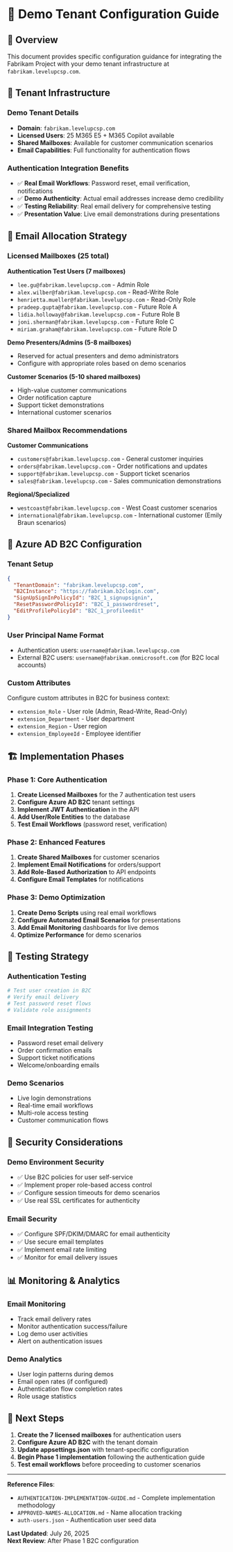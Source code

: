 # 🔐 Demo Tenant Configuration Guide

## 🎯 Overview
This document provides specific configuration guidance for integrating the Fabrikam Project with your demo tenant infrastructure at `fabrikam.levelupcsp.com`.

## 🏢 Tenant Infrastructure

### Demo Tenant Details
- **Domain**: `fabrikam.levelupcsp.com`
- **Licensed Users**: 25 M365 E5 + M365 Copilot available
- **Shared Mailboxes**: Available for customer communication scenarios
- **Email Capabilities**: Full functionality for authentication flows

### Authentication Integration Benefits
- ✅ **Real Email Workflows**: Password reset, email verification, notifications
- ✅ **Demo Authenticity**: Actual email addresses increase demo credibility
- ✅ **Testing Reliability**: Real email delivery for comprehensive testing
- ✅ **Presentation Value**: Live email demonstrations during presentations

## 📧 Email Allocation Strategy

### Licensed Mailboxes (25 total)

**Authentication Test Users (7 mailboxes)**
- `lee.gu@fabrikam.levelupcsp.com` - Admin Role
- `alex.wilber@fabrikam.levelupcsp.com` - Read-Write Role  
- `henrietta.mueller@fabrikam.levelupcsp.com` - Read-Only Role
- `pradeep.gupta@fabrikam.levelupcsp.com` - Future Role A
- `lidia.holloway@fabrikam.levelupcsp.com` - Future Role B
- `joni.sherman@fabrikam.levelupcsp.com` - Future Role C
- `miriam.graham@fabrikam.levelupcsp.com` - Future Role D

**Demo Presenters/Admins (5-8 mailboxes)**
- Reserved for actual presenters and demo administrators
- Configure with appropriate roles based on demo scenarios

**Customer Scenarios (5-10 shared mailboxes)**
- High-value customer communications
- Order notification capture
- Support ticket demonstrations
- International customer scenarios

### Shared Mailbox Recommendations

**Customer Communications**
- `customers@fabrikam.levelupcsp.com` - General customer inquiries
- `orders@fabrikam.levelupcsp.com` - Order notifications and updates
- `support@fabrikam.levelupcsp.com` - Support ticket scenarios
- `sales@fabrikam.levelupcsp.com` - Sales communication demonstrations

**Regional/Specialized**
- `westcoast@fabrikam.levelupcsp.com` - West Coast customer scenarios
- `international@fabrikam.levelupcsp.com` - International customer (Emily Braun scenarios)

## 🔧 Azure AD B2C Configuration

### Tenant Setup
```json
{
  "TenantDomain": "fabrikam.levelupcsp.com",
  "B2CInstance": "https://fabrikam.b2clogin.com",
  "SignUpSignInPolicyId": "B2C_1_signupsignin",
  "ResetPasswordPolicyId": "B2C_1_passwordreset",
  "EditProfilePolicyId": "B2C_1_profileedit"
}
```

### User Principal Name Format
- Authentication users: `username@fabrikam.levelupcsp.com`
- External B2C users: `username@fabrikam.onmicrosoft.com` (for B2C local accounts)

### Custom Attributes
Configure custom attributes in B2C for business context:
- `extension_Role` - User role (Admin, Read-Write, Read-Only)
- `extension_Department` - User department
- `extension_Region` - User region
- `extension_EmployeeId` - Employee identifier

## 🏗️ Implementation Phases

### Phase 1: Core Authentication
1. **Create Licensed Mailboxes** for the 7 authentication test users
2. **Configure Azure AD B2C** tenant settings
3. **Implement JWT Authentication** in the API
4. **Add User/Role Entities** to the database
5. **Test Email Workflows** (password reset, verification)

### Phase 2: Enhanced Features  
1. **Create Shared Mailboxes** for customer scenarios
2. **Implement Email Notifications** for orders/support
3. **Add Role-Based Authorization** to API endpoints
4. **Configure Email Templates** for notifications

### Phase 3: Demo Optimization
1. **Create Demo Scripts** using real email workflows
2. **Configure Automated Email Scenarios** for presentations
3. **Add Email Monitoring** dashboards for live demos
4. **Optimize Performance** for demo scenarios

## 🧪 Testing Strategy

### Authentication Testing
```powershell
# Test user creation in B2C
# Verify email delivery
# Test password reset flows
# Validate role assignments
```

### Email Integration Testing
- Password reset email delivery
- Order confirmation emails  
- Support ticket notifications
- Welcome/onboarding emails

### Demo Scenarios
- Live login demonstrations
- Real-time email workflows
- Multi-role access testing
- Customer communication flows

## 🔐 Security Considerations

### Demo Environment Security
- ✅ Use B2C policies for user self-service
- ✅ Implement proper role-based access control
- ✅ Configure session timeouts for demo scenarios
- ✅ Use real SSL certificates for authenticity

### Email Security
- ✅ Configure SPF/DKIM/DMARC for email authenticity
- ✅ Use secure email templates
- ✅ Implement email rate limiting
- ✅ Monitor for email delivery issues

## 📊 Monitoring & Analytics

### Email Monitoring
- Track email delivery rates
- Monitor authentication success/failure
- Log demo user activities
- Alert on authentication issues

### Demo Analytics
- User login patterns during demos
- Email open rates (if configured)
- Authentication flow completion rates
- Role usage statistics

## 🚀 Next Steps

1. **Create the 7 licensed mailboxes** for authentication users
2. **Configure Azure AD B2C** with the tenant domain
3. **Update appsettings.json** with tenant-specific configuration
4. **Begin Phase 1 implementation** following the authentication guide
5. **Test email workflows** before proceeding to customer scenarios

---

**Reference Files**:
- `AUTHENTICATION-IMPLEMENTATION-GUIDE.md` - Complete implementation methodology
- `APPROVED-NAMES-ALLOCATION.md` - Name allocation tracking
- `auth-users.json` - Authentication user seed data

**Last Updated**: July 26, 2025  
**Next Review**: After Phase 1 B2C configuration
